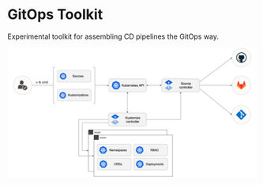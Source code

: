 # GitOps Toolkit

Experimental toolkit for assembling CD pipelines the GitOps way.

![](diagrams/tk-overview.png)
